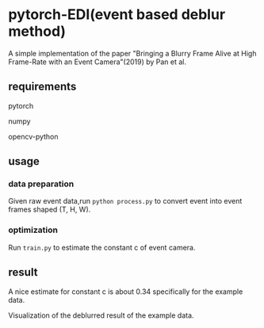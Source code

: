 # pytorch-EDI(event based deblur method)

A simple implementation of the paper "Bringing a Blurry Frame Alive at High Frame-Rate with an Event Camera"(2019) by Pan et al.

## requirements
 pytorch
 
 numpy 
 
 opencv-python 
 
## usage

### data preparation
Given raw event data,run  `python process.py` to convert event into event frames shaped (T, H, W).

### optimization

Run `train.py` to estimate the constant c of event camera.

## result
A nice estimate for constant c is about 0.34 specifically for the example data.

Visualization of the deblurred result of the example data.

